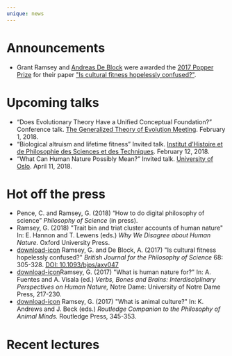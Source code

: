 ```yaml
---
unique: news
---
```



# Announcements

*   Grant Ramsey and [Andreas De Block](https://hiw.kuleuven.be/claw/people/00002503) were awarded the [2017 Popper Prize](http://www.thebsps.org/about-bjps/sir-karl-popper-essay-prize/) for their paper  ["Is cultural fitness hopelessly confused?"](/papers/2015-bjps-cultural-fitness-advance-access.pdf).

# Upcoming talks


*	“Does Evolutionary Theory Have a Unified Conceptual Foundation?” Conference talk. [The Generalized Theory of Evolution Meeting](http://dclps.phil.hhu.de/genevo/). February 1, 2018.
*	“Biological altruism and lifetime fitness” Invited talk. [Institut d’Histoire et de Philosophie des Sciences et des Techniques](http://www.ihpst.cnrs.fr/en). February 12, 2018.
*	“What Can Human Nature Possibly Mean?” Invited talk. [University of Oslo](http://www.uio.no/english/). April 11, 2018.



# Hot off the press


*   Pence, C. and Ramsey, G. (2018) “How to do digital philosophy of science” _Philosophy of Science_ (in press).
*   Ramsey, G. (2018) "Trait bin and triat cluster accounts of human nature" In: E. Hannon and T. Lewens (eds.) _Why We Disagree about Human Nature._ Oxford University Press.
*   [download-icon](/papers/2015-bjps-cultural-fitness-advance-access.pdf) Ramsey, G. and De Block, A. (2017) "Is cultural fitness hopelessly confused?" _British Journal for the Philosophy of Science_ 68: 305-328. [DOI: 10.1093/bjps/axv047](http://dx.doi.org/10.1093/bjps/axv047)
*   [download-icon](/papers/2017-human_nature_for.pdf)Ramsey, G. (2017) "What is human nature for?" In: A. Fuentes and A. Visala (ed.) _Verbs, Bones and Brains: Interdisciplinary Perspectives on Human Nature,_ Notre Dame: University of Notre Dame Press, 217-230.
*   [download-icon](/papers/2017-animal-culture.pdf) Ramsey, G. (2017) "What is animal culture?" In: K. Andrews and J. Beck (eds.) _Routledge Companion to the Philosophy of Animal Minds._ Routledge Press, 345-353.





# Recent lectures



